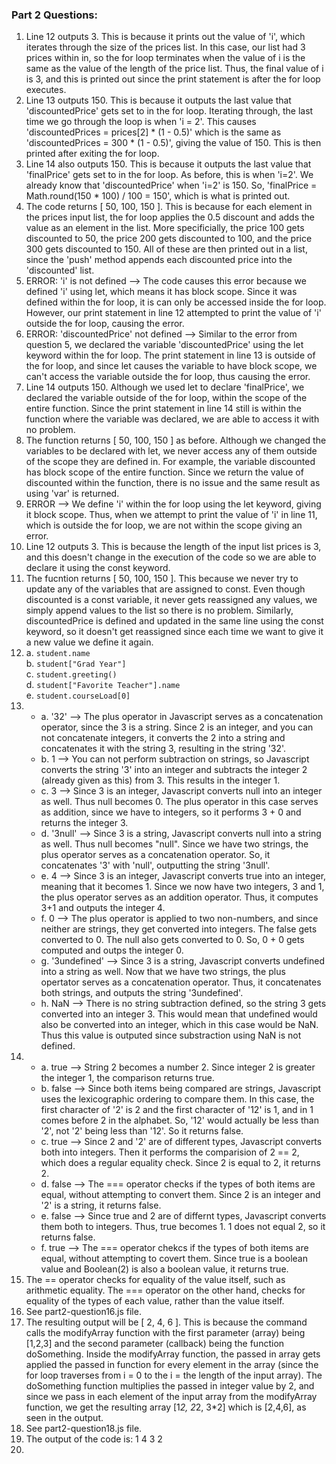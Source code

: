 ### Part 2 Questions: 

1. Line 12 outputs 3. This is because it prints out the value of 'i', which iterates through the size of the prices list. In this case, our list had 3 prices within in, so the for loop terminates when the value of i is the same as the value of the length of the price list. Thus, the final value of i is 3, and this is printed out since the print statement is after the for loop executes. 
2. Line 13 outputs 150. This is because it outputs the last value that 'discountedPrice' gets set to in the for loop. Iterating through, the last time we go through the loop is when 'i = 2'. This causes 'discountedPrices = prices[2] * (1 - 0.5)' which is the same as 'discountedPrices = 300 * (1 - 0.5)', giving the value of 150. This is then printed after exiting the for loop. 
3. Line 14 also outputs 150. This is because it outputs the last value that 'finalPrice' gets set to in the for loop. As before, this is when 'i=2'. We already know that 'discountedPrice' when 'i=2' is 150. So, 'finalPrice = Math.round(150 * 100) / 100 = 150', which is what is printed out. 
4. The code returns [ 50, 100, 150 ]. This is because for each element in the prices input list, the for loop applies the 0.5 discount and adds the value as an element in the list. More specificially, the price 100 gets discounted to 50, the price 200 gets discounted to 100, and the price 300 gets discounted to 150. All of these are then printed out in a list, since the 'push' method appends each discounted price into the 'discounted' list. 
5. ERROR: 'i' is not defined --> The code causes this error because we defined 'i' using let, which means it has block scope. Since it was defined within the for loop, it is can only be accessed inside the for loop. However, our print statement in line 12 attempted to print the value of 'i' outside the for loop, causing the error. 
6. ERROR: 'discountedPrice' not defined --> Similar to the error from question 5, we declared the variable 'discountedPrice' using the let keyword within the for loop. The print statement in line 13 is outside of the for loop, and since let causes the variable to have block scope, we can't access the variable outside the for loop, thus causing the error. 
7. Line 14 outputs 150. Although we used let to declare 'finalPrice', we declared the variable outside of the for loop, within the scope of the entire function. Since the print statement in line 14 still is within the function where the variable was declared, we are able to access it with no problem. 
8. The function returns [ 50, 100, 150 ] as before. Although we changed the variables to be declared with let, we never access any of them outside of the scope they are defined in. For example, the variable discounted has block scope of the entire function. Since we return the value of discounted within the function, there is no issue and the same result as using 'var' is returned. 
9. ERROR --> We define 'i' within the for loop using the let keyword, giving it block scope. Thus, when we attempt to print the value of 'i' in line 11, which is outside the for loop, we are not within the scope giving an error. 
10. Line 12 outputs 3. This is because the length of the input list prices is 3, and this doesn't change in the execution of the code so we are able to declare it using the const keyword. 
11. The fucntion returns [ 50, 100, 150 ]. This because we never try to update any of the variables that are assigned to const. Even though discounted is a const variable, it never gets reassigned any values, we simply append values to the list so there is no problem. Similarly, discountedPrice is defined and updated in the same line using the const keyword, so it doesn't get reassigned since each time we want to give it a new value we define it again.  
12. a. `student.name`  
    b. `student["Grad Year"]`  
    c. `student.greeting()`  
    d. `student["Favorite Teacher"].name`  
    e. `student.courseLoad[0]`
13. - a. '32' --> The plus operator in Javascript serves as a concatenation operator, since the 3 is a string. Since 2 is an integer, and you can not concatenate integers, it converts the 2 into a string and concatenates it with the string 3, resulting in the string '32'. 
    - b. 1 --> You can not perform subtraction on strings, so Javascript converts the string '3' into an integer and subtracts the integer 2 (already given as this) from 3. This results in the integer 1. 
    - c. 3 --> Since 3 is an integer, Javascript converts null into an integer as well. Thus null becomes 0. The plus operator in this case serves as addition, since we have to integers, so it performs 3 + 0 and returns the integer 3. 
    - d. '3null' --> Since 3 is a string, Javascript converts null into a string as well. Thus null becomes "null". Since we have two strings, the plus operator serves as a concatenation operator. So, it concatenates '3' with 'null', outputting the string '3null'. 
    - e. 4 --> Since 3 is an integer, Javascript converts true into an integer, meaning that it becomes 1. Since we now have two integers, 3 and 1, the plus operator serves as an addition operator. Thus, it computes 3+1 and outputs the integer 4. 
    - f. 0 --> The plus operator is applied to two non-numbers, and since neither are strings, they get converted into integers. The false gets converted to 0. The null also gets converted to 0. So, 0 + 0 gets computed and outps the integer 0. 
    - g. '3undefined' --> Since 3 is a string, Javascript converts undefined into a string as well. Now that we have two strings, the plus opertator serves as a concatenation operator. Thus, it concatenates both strings, and outputs the string '3undefined'.
    - h. NaN --> There is no string subtraction defined, so the string 3 gets converted into an integer 3. This would mean that undefined would also be converted into an integer, which in this case would be NaN. Thus this value is outputed since substraction using NaN is not defined. 
14. - a. true --> String 2 becomes a number 2. Since integer 2 is greater the integer 1, the comparison returns true. 
    - b. false --> Since both items being compared are strings, Javascript uses the lexicographic ordering to compare them. In this case, the first character of '2' is 2 and the first character of '12' is 1, and in 1 comes before 2 in the alphabet. So, '12' would actually be less than '2', not '2' being less than '12'. So it returns false. 
    - c. true --> Since 2 and '2' are of different types, Javascript converts both into integers. Then it performs the comparision of 2 == 2, which does a regular equality check. Since 2 is equal to 2, it returns 2. 
    - d. false --> The === operator checks if the types of both items are equal, without attempting to convert them. Since 2 is an integer and '2' is a string, it returns false.
    - e. false --> Since true and 2 are of differnt types, Javascript converts them both to integers. Thus, true becomes 1. 1 does not equal 2, so it returns false. 
    - f. true --> The === operator chekcs if the types of both items are equal, without attempting to covert them. Since true is a boolean value and Boolean(2) is also a boolean value, it returns true. 
15. The == operator checks for equality of the value itself, such as arithmetic equality. The === operator on the other hand, checks for equality of the types of each value, rather than the value itself. 
16. See part2-question16.js file. 
17. The resulting output will be [ 2, 4, 6 ]. This is because the command calls the modifyArray function with the first parameter (array) being [1,2,3] and the second parameter (callback) being the function doSomething. Inside the modifyArray function, the passed in array gets applied the passed in function for every element in the array (since the for loop traverses from i = 0 to the i = the length of the input array). The doSomething function multiplies the passed in integer value by 2, and since we pass in each element of the input array from the modifyArray function, we get the resulting array [1*2, 2*2, 3*2] which is [2,4,6], as seen in the output. 
18. See part2-question18.js file. 
19. The output of the code is: 
1
4
3
2
20. 